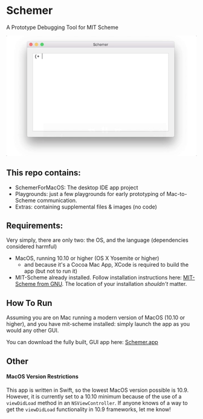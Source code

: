 # Schemer
A Prototype Debugging Tool for MIT Scheme

![Preview](https://github.com/kennethshawfriedman/Schemer/blob/master/Photos%20and%20Videos/schemer-preview.gif?raw=true)

## This repo contains:

- SchemerForMacOS: The desktop IDE app project
- Playgrounds: just a few playgrounds for early prototyping of Mac-to-Scheme communication.
- Extras: containing supplemental files & images (no code)

## Requirements:

Very simply, there are only two: the OS, and the language (dependencies considered harmful)

- MacOS, running 10.10 or higher (OS X Yosemite or higher)
    - and because it's a Cocoa Mac App, XCode is required to build the app (but not to run it)
- MIT-Scheme already installed. Follow installation instructions here: [MIT-Scheme from GNU][install]. The location of your installation *shouldn't* matter.


[install]: https://www.gnu.org/software/mit-scheme/


## How To Run

Assuming you are on Mac running a modern version of MacOS (10.10 or higher), and you have mit-scheme installed: simply launch the app as you would any other GUI.

You can download the fully built, GUI app here: [Schemer.app][release]

[release]: https://github.com/kennethshawfriedman/Schemer/releases/latest

## Other

#### MacOS Version Restrictions
This app is written in Swift, so the lowest MacOS version possible is 10.9. However, it is currently set to a 10.10 minimum because of the use of a `viewDidLoad` method in an `NSViewController`. If anyone knows of a way to get the `viewDidLoad` functionality in 10.9 frameworks, let me know!
